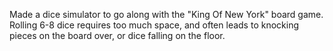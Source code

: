 Made a dice simulator to go along with the "King Of New York" board game.  Rolling 6-8 dice requires too much space, and often leads to knocking pieces on the board over, or dice falling on the floor.